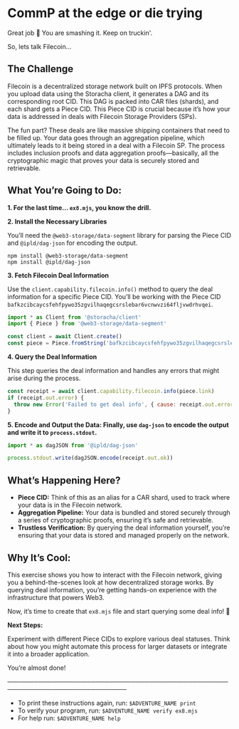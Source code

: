 # CommP at the edge or die trying

Great job 👏 You are smashing it. Keep on truckin'.

So, lets talk Filecoin...

## The Challenge

Filecoin is a decentralized storage network built on IPFS protocols. When you upload data using the Storacha client, it generates a DAG and its corresponding root CID. This DAG is packed into CAR files (shards), and each shard gets a Piece CID. This Piece CID is crucial because it’s how your data is addressed in deals with Filecoin Storage Providers (SPs).

The fun part? These deals are like massive shipping containers that need to be filled up. Your data goes through an aggregation pipeline, which ultimately leads to it being stored in a deal with a Filecoin SP. The process includes inclusion proofs and data aggregation proofs—basically, all the cryptographic magic that proves your data is securely stored and retrievable.

## What You’re Going to Do:

**1. For the last time... `ex8.mjs`, you know the drill.**

**2. Install the Necessary Libraries**

You’ll need the `@web3-storage/data-segment` library for parsing the Piece CID and `@ipld/dag-json` for encoding the output.

```
npm install @web3-storage/data-segment
npm install @ipld/dag-json
```

**3. Fetch Filecoin Deal Information**

Use the `client.capability.filecoin.info()` method to query the deal information for a specific Piece CID. You’ll be working with the Piece CID `bafkzcibcaycsfehfpywo35zgvilhaqegcsrslebar6vcnwvzi64fljvwdrhvqei`.

```js
import * as Client from '@storacha/client'
import { Piece } from '@web3-storage/data-segment'

const client = await Client.create()
const piece = Piece.fromString('bafkzcibcaycsfehfpywo35zgvilhaqegcsrslebar6vcnwvzi64fljvwdrhvqei')
```

**4. Query the Deal Information**

This step queries the deal information and handles any errors that might arise during the process.

```js
const receipt = await client.capability.filecoin.info(piece.link)
if (receipt.out.error) {
  throw new Error('Failed to get deal info', { cause: receipt.out.error })
}
```

**5. Encode and Output the Data: Finally, use `dag-json` to encode the output and write it to `process.stdout`.**

```js
import * as dagJSON from '@ipld/dag-json'

process.stdout.write(dagJSON.encode(receipt.out.ok))
```

## What’s Happening Here?

- **Piece CID:** Think of this as an alias for a CAR shard, used to track where your data is in the Filecoin network.
- **Aggregation Pipeline:** Your data is bundled and stored securely through a series of cryptographic proofs, ensuring it’s safe and retrievable.
- **Trustless Verification:** By querying the deal information yourself, you’re ensuring that your data is stored and managed properly on the network.

## Why It’s Cool:

This exercise shows you how to interact with the Filecoin network, giving you a behind-the-scenes look at how decentralized storage works. By querying deal information, you’re getting hands-on experience with the infrastructure that powers Web3.

Now, it’s time to create that `ex8.mjs` file and start querying some deal info! 🚀

**Next Steps:**

Experiment with different Piece CIDs to explore various deal statuses.
Think about how you might automate this process for larger datasets or integrate it into a broader application.

You’re almost done!

─────────────────────────────────────────────────────────────────────────────
* To print these instructions again, run: `$ADVENTURE_NAME print`
* To verify your program, run: `$ADVENTURE_NAME verify ex8.mjs`
* For help run: `$ADVENTURE_NAME help`
